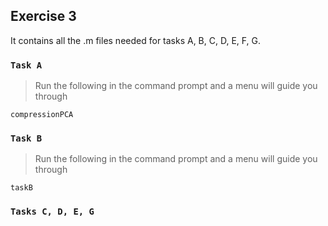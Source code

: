 ## Exercise 3

It contains all the .m files needed for tasks A, B, C, D, E, F, G. <br />

### `Task A`

> Run the following in the command prompt and a menu will guide you through

```
compressionPCA
```

### `Task B`

> Run the following in the command prompt and a menu will guide you through

``` 
taskB
```


### `Tasks C, D, E, G`






